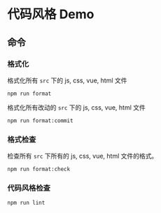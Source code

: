 # 代码风格 Demo
## 命令
### 格式化
格式化所有 `src` 下的 js, css, vue, html 文件
```
npm run format
```

格式化所有改动的 `src` 下的 js, css, vue, html 文件
```
npm run format:commit
```

### 格式检查
检查所有 `src` 下所有的 js, css, vue, html 文件的格式。
```
npm run format:check
```

### 代码风格检查
```
npm run lint
```